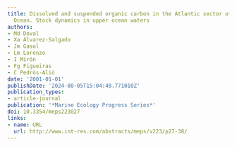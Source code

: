 ```yaml
---
title: Dissolved and suspended organic carbon in the Atlantic sector of the Southern
  Ocean. Stock dynamics in upper ocean waters
authors:
- Md Doval
- Xa Álvarez-Salgado
- Jm Gasol
- Lm Lorenzo
- I Mirón
- Fg Figueiras
- C Pedrós-Alió
date: '2001-01-01'
publishDate: '2024-08-05T15:04:48.771010Z'
publication_types:
- article-journal
publication: '*Marine Ecology Progress Series*'
doi: 10.3354/meps223027
links:
- name: URL
  url: http://www.int-res.com/abstracts/meps/v223/p27-38/
---
```

